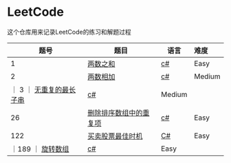 # LeetCode

这个仓库用来记录LeetCode的练习和解题过程



| 题号 | 题目 | 语言 | 难度 |
| ---- | ---- | ---- | :--- |
| 1    |   [两数之和](https://leetcode-cn.com/problems/two-sum/)   |  [c#](./two-sum.cs)    |  Easy    |
| 2     |  [两数相加](https://leetcode-cn.com/problems/add-two-numbers/)    |  [c#](./add-two-numbers.cs)     |  Medium    |
｜ 3   ｜ [无重复的最长子串](https://leetcode-cn.com/problems/longest-substring-without-repeating-characters/)  | [c#](./longest-substring-without-repeating-characters.cs) | Medium |
| 26    | [删除排序数组中的重复项](https://leetcode-cn.com/problems/remove-duplicates-from-sorted-array/) | [c#](./remove-duplicates-from-sorted-array.cs) | Easy |
| 122   | [买卖股票最佳时机](https://leetcode-cn.com/problems/best-time-to-buy-and-sell-stock-ii/) | [C#](./122-best-time-to-buy-and-sell-stock-ii.cs) | Easy |
｜189 ｜ [旋转数组](https://leetcode-cn.com/problems/rotate-array/) | [c#](./189-rotate-array.md) | Easy |
